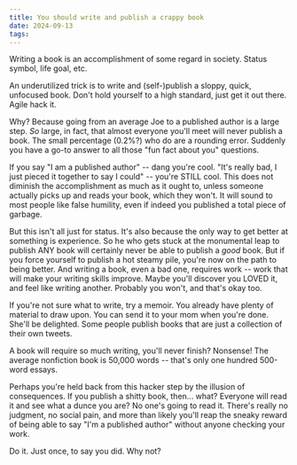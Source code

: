 ```yaml
---
title: You should write and publish a crappy book
date: 2024-09-13
tags:
---
```


Writing a book is an accomplishment of some regard in society. Status symbol, life goal, etc.

An underutilized trick is to write and (self-)publish a sloppy, quick, unfocused book. Don't hold yourself to a high standard, just get it out there. Agile hack it.

Why? Because going from an average Joe to a published author is a large step. *So* large, in fact, that almost everyone you'll meet will never publish a book. The small percentage (0.2%?) who do are a rounding error. Suddenly you have a go-to answer to all those "fun fact about you" questions.

If you say "I am a published author" -- dang you're cool.
"It's really bad, I just pieced it together to say I could" -- you're STILL cool. This does not diminish the accomplishment as much as it ought to, unless someone actually picks up and reads your book, which they won't. It will sound to most people like false humility, even if indeed you published a total piece of garbage.

But this isn't all just for status. It's also because the only way to get better at something is experience. So he who gets stuck at the monumental leap to publish ANY book will certainly never be able to publish a *good* book. But if you force yourself to publish a hot steamy pile, you're now on the path to being better. And writing a book, even a bad one, requires work -- work that will make your writing skills improve. Maybe you'll discover you LOVED it, and feel like writing another. Probably you won't, and that's okay too.

If you're not sure what to write, try a memoir. You already have plenty of material to draw upon. You can send it to your mom when you're done. She'll be delighted. Some people publish books that are just a collection of their own tweets.

A book will require so much writing, you'll never finish? Nonsense! The average nonfiction book is 50,000 words -- that's only one hundred 500-word essays.

Perhaps you're held back from this hacker step by the illusion of consequences. If you publish a shitty book, then... what? Everyone will read it and see what a dunce you are? No one's going to read it. There's really no judgment, no social pain, and more than likely you'll reap the sneaky reward of being able to say "I'm a published author" without anyone checking your work.

Do it. Just once, to say you did. Why not? 